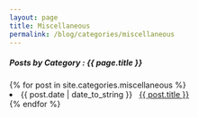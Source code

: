 ```yaml
---
layout: page
title: Miscellaneous
permalink: /blog/categories/miscellaneous
---
```


<h5> Posts by Category : {{ page.title }} </h5>

<div class="card">
{% for post in site.categories.miscellaneous %}
<li class="category-posts"><span>{{ post.date | date_to_string }}</span> &nbsp; <a href="{{ post.url }}">{{ post.title }}</a></li>
{% endfor %}
</div>
